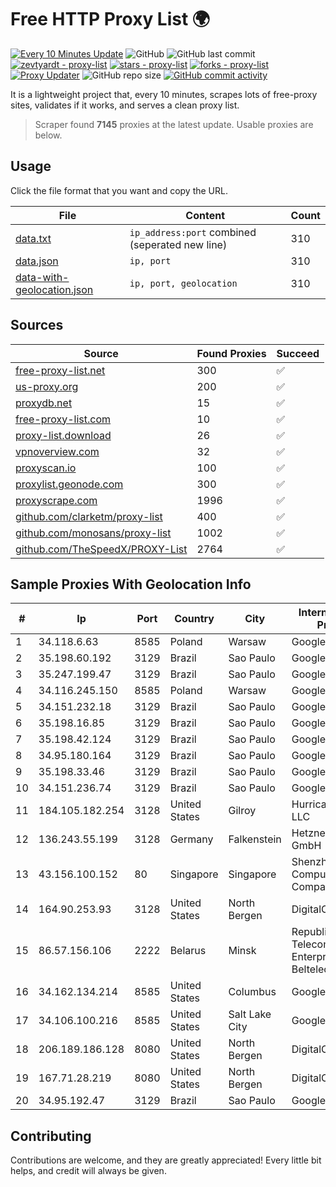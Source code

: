 
# Free HTTP Proxy List 🌍

[![Every 10 Minutes Update](https://github.com/mertguvencli/http-proxy-list/actions/workflows/main.yml/badge.svg?branch=main)](https://github.com/mertguvencli/http-proxy-list/actions/workflows/main.yml)
![GitHub](https://img.shields.io/github/license/mertguvencli/http-proxy-list)
![GitHub last commit](https://img.shields.io/github/last-commit/mertguvencli/http-proxy-list)
[![zevtyardt - proxy-list](https://img.shields.io/static/v1?label=zevtyardt&message=proxy-list&color=blue&logo=github)](https://github.com/zevtyardt/proxy-list "Go to GitHub repo")
[![stars - proxy-list](https://img.shields.io/github/stars/zevtyardt/proxy-list?style=social)](https://github.com/zevtyardt/proxy-list)
[![forks - proxy-list](https://img.shields.io/github/forks/zevtyardt/proxy-list?style=social)](https://github.com/zevtyardt/proxy-list)
[![Proxy Updater](https://github.com/zevtyardt/proxy-list/workflows/Proxy%20Updater/badge.svg)](https://github.com/zevtyardt/proxy-list/actions?query=workflow:"Proxy+Updater")
![GitHub repo size](https://img.shields.io/github/repo-size/zevtyardt/proxy-list)
[![GitHub commit activity](https://img.shields.io/github/commit-activity/m/zevtyardt/proxy-list?logo=commits)](https://github.com/zevtyardt/proxy-list/commits/main)

It is a lightweight project that, every 10 minutes, scrapes lots of free-proxy sites, validates if it works, and serves a clean proxy list.

> Scraper found **7145** proxies at the latest update. Usable proxies are below.

## Usage

Click the file format that you want and copy the URL.

|File|Content|Count|
|----|-------|-----|
|[data.txt](https://raw.githubusercontent.com/mertguvencli/http-proxy-list/main/proxy-list/data.txt)|`ip_address:port` combined (seperated new line)|310|
|[data.json](https://raw.githubusercontent.com/mertguvencli/http-proxy-list/main/proxy-list/data.json)|`ip, port`|310|
|[data-with-geolocation.json](https://raw.githubusercontent.com/mertguvencli/http-proxy-list/main/proxy-list/data-with-geolocation.json)|`ip, port, geolocation`|310|

## Sources

|Source|Found Proxies|Succeed|
|------|-------------|-------|
|[free-proxy-list.net](https://free-proxy-list.net)|300|✅|
|[us-proxy.org](https://www.us-proxy.org)|200|✅|
|[proxydb.net](http://proxydb.net)|15|✅|
|[free-proxy-list.com](https://free-proxy-list.com/?page=&port=&type%5B%5D=http&type%5B%5D=https&up_time=0&search=Search)|10|✅|
|[proxy-list.download](https://www.proxy-list.download/HTTP)|26|✅|
|[vpnoverview.com](https://vpnoverview.com/privacy/anonymous-browsing/free-proxy-servers)|32|✅|
|[proxyscan.io](https://www.proxyscan.io)|100|✅|
|[proxylist.geonode.com](https://proxylist.geonode.com/api/proxy-list?limit=300&page=1&sort_by=lastChecked&sort_type=desc&protocols=http,https)|300|✅|
|[proxyscrape.com](https://api.proxyscrape.com/v2/?request=displayproxies&protocol=http&timeout=10000&country=all&ssl=all&anonymity=all)|1996|✅|
|[github.com/clarketm/proxy-list](https://raw.githubusercontent.com/clarketm/proxy-list/master/proxy-list-raw.txt)|400|✅|
|[github.com/monosans/proxy-list](https://raw.githubusercontent.com/monosans/proxy-list/main/proxies/http.txt)|1002|✅|
|[github.com/TheSpeedX/PROXY-List](https://raw.githubusercontent.com/TheSpeedX/PROXY-List/master/http.txt)|2764|✅|


## Sample Proxies With Geolocation Info

|#|Ip|Port|Country|City|Internet Service Provider|
|-|--|----|-------|----|-------------------------|
|1|34.118.6.63|8585|Poland|Warsaw|Google LLC|
|2|35.198.60.192|3129|Brazil|Sao Paulo|Google LLC|
|3|35.247.199.47|3129|Brazil|Sao Paulo|Google LLC|
|4|34.116.245.150|8585|Poland|Warsaw|Google LLC|
|5|34.151.232.18|3129|Brazil|Sao Paulo|Google LLC|
|6|35.198.16.85|3129|Brazil|Sao Paulo|Google LLC|
|7|35.198.42.124|3129|Brazil|Sao Paulo|Google LLC|
|8|34.95.180.164|3129|Brazil|Sao Paulo|Google LLC|
|9|35.198.33.46|3129|Brazil|Sao Paulo|Google LLC|
|10|34.151.236.74|3129|Brazil|Sao Paulo|Google LLC|
|11|184.105.182.254|3128|United States|Gilroy|Hurricane Electric LLC|
|12|136.243.55.199|3128|Germany|Falkenstein|Hetzner Online GmbH|
|13|43.156.100.152|80|Singapore|Singapore|Shenzhen Tencent Computer Systems Company Limited|
|14|164.90.253.93|3128|United States|North Bergen|DigitalOcean, LLC|
|15|86.57.156.106|2222|Belarus|Minsk|Republican Unitary Telecommunication Enterprise Beltelecom|
|16|34.162.134.214|8585|United States|Columbus|Google LLC|
|17|34.106.100.216|8585|United States|Salt Lake City|Google LLC|
|18|206.189.186.128|8080|United States|North Bergen|DigitalOcean, LLC|
|19|167.71.28.219|8080|United States|North Bergen|DigitalOcean, LLC|
|20|34.95.192.47|3129|Brazil|Sao Paulo|Google LLC|



## Contributing

Contributions are welcome, and they are greatly appreciated! Every
little bit helps, and credit will always be given.


